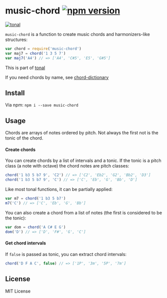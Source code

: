 # music-chord [![npm version](https://img.shields.io/npm/v/music-chord.svg)](https://www.npmjs.com/package/music-chord)

[![tonal](https://img.shields.io/badge/tonal-music--gamut-yellow.svg)](https://www.npmjs.com/package/tonal)

`music-chord` is a function to create music chords and harmonizers-like structures:

```js
var chord = require('music-chord')
var maj7 = chord('1 3 5 7')
var maj7('A4') // => ['A4', 'C#5', 'E5', 'G#5']
```

This is part of [tonal](https://www.npmjs.com/package/tonal)

If you need chords by name, see [chord-dictionary](https://www.npmjs.com/package/chord-dictionary)

## Install

Via npm: `npm i --save music-chord`

## Usage

Chords are arrays of notes ordered by pitch. Not always the first not is the tonic of the chord.

#### Create chords

You can create chords by a list of intervals and a tonic. If the tonic is a pitch class (a note with octave) the chord notes are pitch classes:

```js
chord('1 b3 5 b7 9', 'C2') // => ['C2', 'Eb2', 'G2', 'Bb2', 'D3']
chord('1 b3 5 b7 9', 'C') // => ['C', 'Eb', 'G', 'Bb', 'D']
```

Like most tonal functions, it can be partially applied:

```js
var m7 = chord('1 b3 5 b7')
m7('C') // => ['C', 'Eb', 'G', 'Bb']
```

You can also create a chord from a list of notes (the first is considered to be the tonic):

```js
var dom = chord('A C# E G')
dom('D') // => ['D', 'F#', 'G', 'C']
```

#### Get chord intervals

If `false` is passed as tonic, you can extract chord intervals:

```js
chord('D F A C', false) // => ['1P', '3m', '5P', '7m']
```

## License

MIT License

